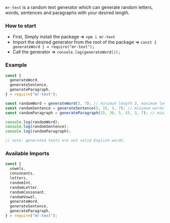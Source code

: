 `mr-text` is a random text generator which can generate random letters, words, sentences and paragraphs with your desired length.

### How to start

- First, Simply install the package ⇒ `npm i mr-text`
- Import the desired generator from the root of the package ⇒ `const { generateWord } = require("mr-text");`
- Call the generator ⇒ `console.log(generateWord());`

### Example

```javascript
const {
  generateWord,
  generateSentence,
  generateParagraph,
} = require("mr-text");

const randomWord = generateWord(3, 7); // minimum length 3, maximum length 7
const randomSentence = generateSentence(5, 15, 3, 7); // minimum words 5, maximum words 15
const randomParagraph = generateParagraph(15, 30, 5, 15, 3, 7); // minimum sentences 15, maximum sentences 30

console.log(randomWord);
console.log(randomSentence);
console.log(randomParagraph);

// note: generated texts are not valid English words.
```

### Available Imports

```javascript
const {
  vowels,
  consonants,
  letters,
  randomInt,
  randomLetter,
  randomConsonant,
  randomVowel,
  generateWord,
  generateSentence,
  generateParagraph,
} = require("mr-text");
```
